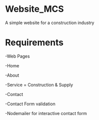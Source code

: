 # Website_MCS
A simple website for a construction industry
# Requirements
 -Web Pages

   -Home

   -About

   -Service = Construction & Supply

   -Contact

 -Contact Form validation

 -Nodemailer for interactive contact form
